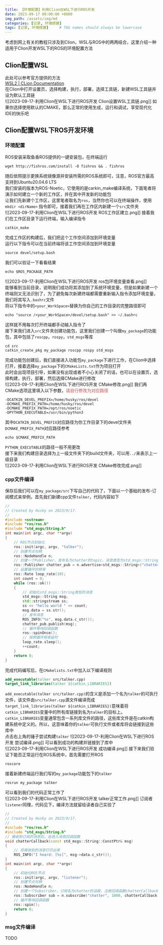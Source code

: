 ```yaml
---
title: 【环境配置】利用Clion在WSL下进行ROS开发
date: 2023-09-17 00:00:00 +0800
img_path: /assets/img/md
categories: [记录, 环境搭建]
tags: [记录, 环境搭建]     # TAG names should always be lowercase
---
```

考虑到网上有关的教程只涉及到Clion，WSL与ROS中的两两结合，这里介绍一种适用于Clion开发WSL下的ROS的环境配置方法  
## Clion配置WSL  
此处可以参考官方提供的方法  
[WSL2 | CLion Documentation](https://www.jetbrains.com/help/clion/how-to-use-wsl-development-environment-in-product.html)  
在Clion中打开设置页，选择构建，执行，部署，选择工具链，新建WSL工具链并设为默认工具链  
![[2023-09-17-利用Clion在WSL下进行ROS开发 Clion设置WSL工具链.png]]
如果你选择使用默认的CMAKE，那么正常的使用生成，运行和调试，享受现代化IDE的快乐吧  
## Clion配置WSL下ROS开发环境
### 环境配置
ROS安装采取鱼香ROS提供的一键安装包，在终端运行  
````shell
wget http://fishros.com/install -O fishros && . fishros
````
随后依照提示更换系统镜像源并安装所需的ROS系统即可，注意，ROS官方最高支持到Ubuntu20.04.6 LTS  
我们安装的版本为ROS-Noetic，它使用的是carkin_make编译系统，下面笔者将演示如何建立一个新的工作区，并在其中开发新的功能包  
让我们先新建个工作区，这里笔者取名为`ros`，当然你也可以在终端操作，使用`mkdir <dirName>` 指令即可，接着我们再在工作区内新建一个`src`文件夹  
![[2023-09-17-利用Clion在WSL下进行ROS开发 ROS工作区建立.png]]
接着我们在工作区目录下运行终端，输入编译指令  
```shell
catkin_make
```
完成工作区的构建后，我们把这个工作空间添加到环境变量  
运行以下指令可以在当前终端将该工作空间添加到环境变量  
```shell
source devel/setup.bash
```
我们可以验证一下看看结果
```shell
echo $ROS_PACKAGE_PATH
```
![[2023-09-17-利用Clion在WSL下进行ROS开发 ros包环境变量查看.png]]  
能够看到当前目录，说明我们成功将其添加到了系统环境变量，但是如果新建一个终端则又无法识别了，为了避免每次新建终端都需要重新输入指令添加环境变量，我们将其写入`.bashrc`文件  
将以下指令中的`<your_WorkSpace>`替换为你自己的工作目录的完整路径即可  
```shell
echo "source /<your_WorkSpace>/devel/setup.bash" >> ~/.bashrc
```
这样就不用每次打开终端都手动输入指令了  
接下来我们进入`src`文件夹创建功能包，这里我们创建一个叫做`my_package`的功能包，其中包括了`roscpp`，`rospy`，`std_msgs`等库  
```shell
cd src
catkin_create_pkg my_package roscpp rospy std_msgs
```
完成功能包创建后，我们直接进入功能包`my_package`下进行工作，在Clion中选择打开，接着选择`my_package`下的`CMakeLists.txt`作为项目打开   
此时会出现项目引导，如果没有出现或者不小心关闭了的话，也可以在设置页，选择构建，执行，部署，然后选择CMake进行修改  
![[2023-09-17-利用Clion在WSL下进行ROS开发 CMake修改.png]]
我们再CMake选项这里填入以下参数，<font color="#c0504d">请自行修改为对应路径</font>  
```text
-DCATKIN_DEVEL_PREFIX=/home/husky/ros/devel 
-DCMAKE_PREFIX_PATH=/home/husky/ros/devel 
-DCMAKE_PREFIX_PATH=/opt/ros/noetic 
-DPYTHON_EXECUTABLE=/usr/bin/python3
```
其中`DCATKIN_DEVEL_PREFIX`对应路径为你工作目录下的devel文件夹   
`DCMAKE_PREFIX_PATH`对应路径参考  
```shell
echo $CMAKE_PREFIX_PATH
```
`PYTHON_EXECUTABLE`的路径一般不用更改  
接下来我们构建目录选择为上一级文件夹下的build文件夹，可以用`../`来表示上一级目录  
![[2023-09-17-利用Clion在WSL下进行ROS开发 CMake修改完成.png]]
### cpp文件编译
保存后我们可以在`my_package/src`下写自己的代码了，下面以一个基础的发布-订阅模式来举例，首先我们新建cpp文件`talker`，代码内容如下  
```cpp
//  
// Created by Husky on 2023/9/17.  
//  
#include <sstream>  
#include "ros/ros.h"  
#include "std_msgs/String.h"  
int main(int argc, char **argv)  
{  
    // ROS节点初始化  
    ros::init(argc, argv, "talker");  
    // 创建节点句柄  
    ros::NodeHandle n;  
    // 创建一个Publisher，发布名为chatter的topic，消息类型为std_msgs::String  
    ros::Publisher chatter_pub = n.advertise<std_msgs::String>("chatter", 1000);  
    // 设置循环的频率  
    ros::Rate loop_rate(10);  
    int count = 0;  
    while (ros::ok())  
    {  
        // 初始化std_msgs::String类型的消息  
        std_msgs::String msg;  
        std::stringstream ss;  
        ss << "hello world " << count;  
        msg.data = ss.str();  
        // 发布消息  
        ROS_INFO("%s", msg.data.c_str());  
        chatter_pub.publish(msg);  
        // 循环等待回调函数  
        ros::spinOnce();  
        // 按照循环频率延时  
        loop_rate.sleep();  
        ++count;  
    }  
    return 0;  
}
```
完成代码编写后，在`CMakelists.txt`中加入以下编译规则
```cmake
add_executable(talker src/talker.cpp)
target_link_libraries(talker ${catkin_LIBRARIES})
```
`add_executable(talker src/talker.cpp)`的含义是添加一个名为`talker`的可执行文件，该文件由`src/talker.cpp`源文件编译而成  
`target_link_libraries(talker ${catkin_LIBRARIES})`意味着将`catkin_LIBRARIES`变量中的所有库链接到名为`talker`的目标上。`catkin_LIBRARIES`变量通常包含一系列库文件的路径，这些库文件是在catkin构建系统中定义的。所以，这意味着你的`talker`可执行文件或者库将会链接到这些库中  
点击右上角的锤子尝试构建`talker`
![[2023-09-17-利用Clion在WSL下进行ROS开发 尝试编译.png]]
可以看到成功的构建并链接到了库中  
![[2023-09-17-利用Clion在WSL下进行ROS开发 成功编译.png]]
接下来我们验证下能否正常运行在ROS系统中，首先需要打开ROS  
```shell
roscore
```
接着新建终端运行我们写的`my_package`功能包下的`talker`  
```shell
rosrun my_package talker
```
可以看到我们的代码正常工作了  
![[2023-09-17-利用Clion在WSL下进行ROS开发 talker正常工作.png]]
订阅者`listener`同理，代码见下，编译方法就留给读者自己实验了    
```cpp
//  
// Created by Husky on 2023/9/17.  
//  
#include "ros/ros.h"  
#include "std_msgs/String.h"  
// 接收到订阅的消息后，会进入消息回调函数  
void chatterCallback(const std_msgs::String::ConstPtr& msg)  
{  
    // 将接收到的消息打印出来  
    ROS_INFO("I heard: [%s]", msg->data.c_str());  
}  
int main(int argc, char **argv)  
{  
    // 初始化ROS节点  
    ros::init(argc, argv, "listener");  
    // 创建节点句柄  
    ros::NodeHandle n;  
    // 创建一个Subscriber，订阅名为chatter的话题，注册回调函数chatterCallback  
    ros::Subscriber sub = n.subscribe("chatter", 1000, chatterCallback);  
    // 循环等待回调函数  
    ros::spin();  
    return 0;  
}
```
### msg文件编译
TODO